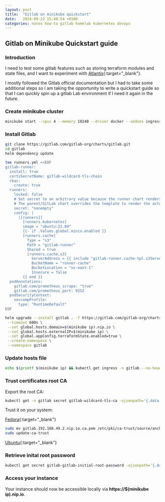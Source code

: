 ```yaml
---
layout: post
title:  "Gitlab on minikube quickstart"
date:   2024-09-22 15:48:54 +0100
categories: notes how-to gitlab homelab kubernetes devops
---
```


## **Gitlab on Minikube Quickstart guide**

### Introduction

I need to test some gitlab features such as storing terraform modules and state files, and I want to experiment with [Atlantis](https://www.runatlantis.io/){:target="_blank"}.

I mostly followed the Gitlab official documentation but I had to take some additional steps so I am taking the opportunity to write a quickstart guide so that I can quickly spin up a gitlab Lab environment if I need it again in the future.

### Create minikube cluster

```bash
minikube start --cpus 4 --memory 10240 --driver docker --addons ingress
```

### Install Gitlab

```bash
git clone https://gitlab.com/gitlab-org/charts/gitlab.git
cd gitlab
helm dependency update

tee runners.yml <<EOF
gitlab-runner:
  install: true
  certsSecretName: gitlab-wildcard-tls-chain
  rbac:
    create: true
  runners:
    locked: false
    # Set secret to an arbitrary value because the runner chart renders the gitlab-runner.secret template only if it is not empty.
    # The parent/GitLab chart overrides the template to render the actual secret name.
    secret: "nonempty"
    config: |
      [[runners]]
        [runners.kubernetes]
        image = "ubuntu:22.04"
        {{- if .Values.global.minio.enabled }}
        [runners.cache]
          Type = "s3"
          Path = "gitlab-runner"
          Shared = true
          [runners.cache.s3]
            ServerAddress = {{ include "gitlab-runner.cache-tpl.s3ServerAddress" . }}
            BucketName = "runner-cache"
            BucketLocation = "us-east-1"
            Insecure = false
        {{ end }}
  podAnnotations:
    gitlab.com/prometheus_scrape: "true"
    gitlab.com/prometheus_port: 9252
  podSecurityContext:
    seccompProfile:
      type: "RuntimeDefault"
EOF

helm upgrade --install gitlab . -f https://gitlab.com/gitlab-org/charts/gitlab/raw/master/examples/values-minikube-minimum.yaml -f runners.yml \
 --timeout 600s \
 --set global.hosts.domain=$(minikube ip).nip.io \
 --set global.hosts.externalIP=$(minikube ip) \
 --set global.appConfig.terraformState.enabled=true \
 --create-namespace \
 --namespace gitlab
```

### Update hosts file

```bash
echo $(printf $(minikube ip) && kubectl get ingress -n gitlab --no-headers=true  -o custom-columns=HOSTS:.spec.rules[].host | awk '{ printf " " $1}' )  | sudo tee -a  /etc/hosts
```

### Trust certificates root CA

Export the root CA:

```bash
kubectl get -n gitlab secret gitlab-wildcard-tls-ca -ojsonpath='{.data.cfssl_ca}' | base64 --decode > gitlab.192.168.49.2.nip.io.ca.pem
```

Trust it on your system:

[Fedora](https://docs.fedoraproject.org/en-US/quick-docs/using-shared-system-certificates/){:target="_blank"}

```bash
sudo mv gitlab.192.168.49.2.nip.io.ca.pem /etc/pki/ca-trust/source/anchors/
sudo update-ca-trust
```

[Ubuntu](https://ubuntu.com/server/docs/install-a-root-ca-certificate-in-the-trust-store){:target="_blank"}

### Retrieve inital root password

```bash
kubectl get secret gitlab-gitlab-initial-root-password -ojsonpath='{.data.password}' -n gitlab | base64 -d ; echo
```

### Access your instance

Your instance should now be accessible locally via **https://$(minikube ip).nip.io**.
